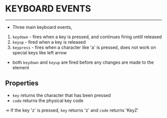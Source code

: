 # KEYBOARD EVENTS
---
- Three main keyboard events,
1. `keydown` - fires when a key is pressed, and continues firing untill released
2. `keyup` - fired when a key is released
3. `keypress` - fires when a character like 'a' is pressed, does not work on special keys like left arrow

- both `keydown` and `keyup` are fired before any changes are made to the element

## Properties
- `key` returns the character that has been pressed
- `code` returns the physical key code

-> If the key 'z' is pressed, `key` returns 'z' and `code` returns 'KeyZ'